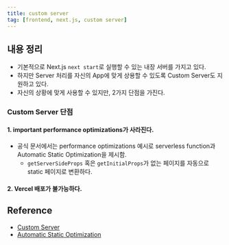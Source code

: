 ```yaml
---
title: custom server
tag: [frontend, next.js, custom server]
---
```

## 내용 정리
- 기본적으로 Next.js `next start`로 실행할 수 있는 내장 서버를 가지고 있다.
- 하지만 Server 처리를 자신의 App에 맞게 상용할 수 있도록 Custom Server도 지원하고 있다.
- 자신의 상황에 맞게 사용할 수 있지만, 2가지 단점을 가진다.

### Custom Server 단점
#### 1. important performance optimizations가 사라진다.
- 공식 문서에서는 performance optimizations 예시로 serverless function과 Automatic Static Optimization을 제시함.
  - `getServerSideProps` 혹은 `getInitialProps`가 없는 페이지를 자동으로 static 페이지로 변환하다.

#### 2. Vercel 배포가 불가능하다.

## Reference
- [Custom Server](https://nextjs.org/docs/pages/building-your-application/configuring/custom-server)
- [Automatic Static Optimization](https://nextjs.org/docs/pages/building-your-application/rendering/automatic-static-optimization)